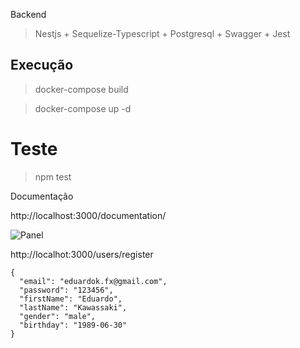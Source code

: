 
Backend
> Nestjs + Sequelize-Typescript + Postgresql + Swagger + Jest


## Execução

> docker-compose build

> docker-compose up -d

# Teste
>  npm test

Documentação

http://localhost:3000/documentation/


![Panel](https://i.ibb.co/yXQBZnm/Sem-t-tulo.jpg)


http://localhot:3000/users/register
```
{
  "email": "eduardok.fx@gmail.com",
  "password": "123456",
  "firstName": "Eduardo",
  "lastName": "Kawassaki",
  "gender": "male",
  "birthday": "1989-06-30"
}
```
